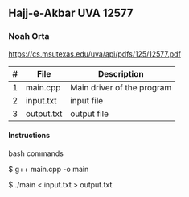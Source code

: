 ## Hajj-e-Akbar UVA 12577
### Noah Orta
https://cs.msutexas.edu/uva/api/pdfs/125/12577.pdf
 
 | # | File | Description | 
 | :-: | ------ | ------------------- |
 | 1 | main.cpp | Main driver of the program | 
 | 2 | input.txt | input file | 
 | 3 | output.txt | output file | 
 
 #### Instructions
 
bash commands

$ g++ main.cpp -o main

$ ./main < input.txt > output.txt
